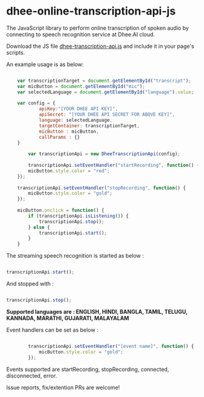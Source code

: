 # dhee-online-transcription-api-js

The JavaScript library to perform online transcription of spoken audio by connecting to speech recognition service at Dhee.AI cloud.


Download the JS file [dhee-transcription-api.js](https://raw.githubusercontent.com/DheeYantra/dhee-online-transcription-api-js/dhee-transcription-api.js)  and include it in your page's scripts.

An example usage is as below:
```javascript

	var transcriptionTarget = document.getElementById("transcript");
	var micButton = document.getElementById("mic");
	var selectedLanguage = document.getElementById("language").value;
		
	var config = {
			apiKey:"[YOUR DHEE API KEY]",
			apiSecret: "[YOUR DHEE API SECRET FOR ABOVE KEY]",
			language: selectedLanguage,
			targetContainer: transcriptionTarget,
			micButton : micButton,
			callParams : {}
	}
		
    	var transcriptionApi = new DheeTranscriptionApi(config);
    
    	transcriptionApi.setEventHandler("startRecording", function() {
		micButton.style.color = "red";
	});
    
	transcriptionApi.setEventHandler("stopRecording", function() {
		micButton.style.color = "gold";
	});
    
	micButton.onclick = function() {
		if (transcriptionApi.isListening()) {
			transcriptionApi.stop();
		} else {
			transcriptionApi.start();
		}
	}

```


The streaming speech recognition is started as below : 

```javascript

transcriptionApi.start();

```

And stopped with : 

```javascript

transcriptionApi.stop();

```

**Supported languages are : ENGLISH, HINDI, BANGLA, TAMIL, TELUGU, KANNADA, MARATHI, GUJARATI, MALAYALAM**

Event handlers can be set as below :
```javascript

		transcriptionApi.setEventHandler("[event name]", function() {
			micButton.style.color = "gold";
		});

```
Events supported are startRecording, stopRecording, connected, disconnected, error.


Issue reports, fix/extention PRs are welcome!

